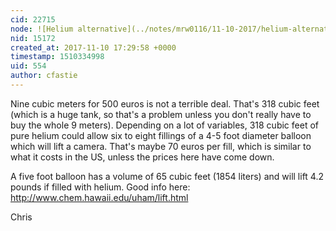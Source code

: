 ```yaml
---
cid: 22715
node: ![Helium alternative](../notes/mrw0116/11-10-2017/helium-alternative)
nid: 15172
created_at: 2017-11-10 17:29:58 +0000
timestamp: 1510334998
uid: 554
author: cfastie
---
```


Nine cubic meters for 500 euros is not a terrible deal. That's 318 cubic feet (which is a huge tank, so that's a problem unless you don't really have to buy the whole 9 meters). Depending on a lot of variables, 318 cubic feet of pure helium could allow six to eight fillings of a 4-5 foot diameter balloon which will lift a camera. That's maybe 70 euros per fill, which is similar to what it costs in the US, unless the prices here have come down.

A five foot balloon has a volume of 65 cubic feet (1854 liters) and will lift 4.2 pounds if filled with helium. Good info here: http://www.chem.hawaii.edu/uham/lift.html


Chris